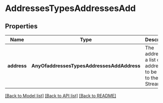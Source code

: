 # AddressesTypesAddressesAdd

## Properties
Name | Type | Description | Notes
------------ | ------------- | ------------- | -------------
**address** | **AnyOfaddressesTypesAddressesAddAddress** | The address or a list of addresses to be added to the Stream. | 

[[Back to Model list]](../README.md#documentation-for-models) [[Back to API list]](../README.md#documentation-for-api-endpoints) [[Back to README]](../README.md)

